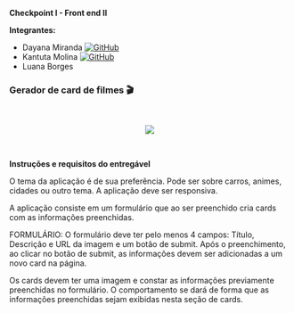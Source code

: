 **Checkpoint I - Front end II**

**Integrantes:**

- Dayana Miranda <a href="https://github.com/DayanaMiranda">![GitHub](https://img.shields.io/badge/github-%23121011.svg?style=for-the-badge&logo=github&logoColor=white)</a>
- Kantuta Molina <a href="https://github.com/KantutaMolina">![GitHub](https://img.shields.io/badge/github-%23121011.svg?style=for-the-badge&logo=github&logoColor=white)</a>
- Luana Borges

### Gerador de card de filmes 🎬
</br>
<p align="center">
  <img src="https://i.postimg.cc/J7p0qCBS/card.png">
</p>
</br>

**Instruções e requisitos do entregável**
	
	
O tema da aplicação é de sua preferência. Pode ser sobre carros, animes, cidades ou outro tema. A aplicação deve ser responsiva.

A aplicação consiste em um formulário que ao ser preenchido cria cards com as informações preenchidas.


FORMULÁRIO: 
O formulário deve ter pelo menos 4 campos: Título, Descrição e URL da imagem e um botão de submit.
Após o preenchimento, ao clicar no botão de submit, as informações devem ser adicionadas a um novo card na página.

Os cards devem ter uma imagem e constar as informações previamente preenchidas no formulário. O comportamento se dará de forma que as informações preenchidas sejam exibidas nesta seção de cards.

